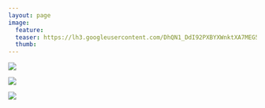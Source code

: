 ```yaml
---
layout: page
image:
  feature:
  teaser: https://lh3.googleusercontent.com/DhQN1_DdI92PXBYXWnktXA7MEG5LkRsKuq7Rkd9N8u8=w245
  thumb:
---
```


[![](https://lh3.googleusercontent.com/CkqxY3c_EQNrupKS-428Av0O8hxFW7UmFmnalK06wNg=w800)](https://lh3.googleusercontent.com/CkqxY3c_EQNrupKS-428Av0O8hxFW7UmFmnalK06wNg=s0)

[![](https://lh3.googleusercontent.com/mAw2b3pyUVBpqKL1j6p7bveKCBZjvZaguuEVjd_YQfI=w800)](https://lh3.googleusercontent.com/mAw2b3pyUVBpqKL1j6p7bveKCBZjvZaguuEVjd_YQfI=s0)

[![](https://lh3.googleusercontent.com/sV6PZnb7MTzVuK_OVjOKJqnkryW2Y5728GHRd0qsK_U=w800)](https://lh3.googleusercontent.com/sV6PZnb7MTzVuK_OVjOKJqnkryW2Y5728GHRd0qsK_U=s0)
